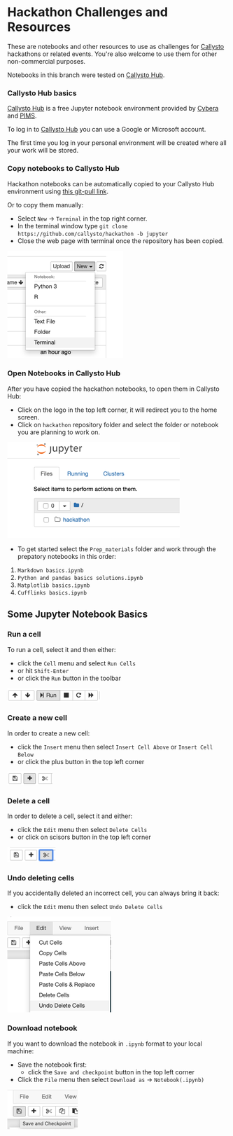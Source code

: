# Hackathon Challenges and Resources

These are notebooks and other resources to use as challenges for [Callysto](https://callysto.ca) hackathons or related events. You're also welcome to use them for other non-commercial purposes.

Notebooks in this branch were tested on [Callysto Hub](https://hub.callysto.ca).

### Callysto Hub basics
  
[Callysto Hub]((https://hub.callysto.ca)) is a free Jupyter notebook environment provided by [Cybera](https://www.cybera.ca) and [PIMS](https://www.pims.math.ca). 

To log in to [Callysto Hub]((https://hub.callysto.ca)) you can  use a Google or Microsoft account.  
     
The first time you log in your personal environment will be created where all your work will be stored.

### Copy notebooks to Callysto Hub
   
Hackathon notebooks can be automatically copied to your Callysto Hub environment using [this git-pull link](https://hub.callysto.ca/jupyter/hub/user-redirect/git-pull?repo=https://github.com/callysto/hackathon).
   
 Or to copy them  manually:
 
- Select `New` -> `Terminal` in the top right corner.
- In the terminal window type `git clone https://github.com/callysto/hackathon -b jupyter` 
- Close the web page with terminal once the repository has been copied.

![](docs/images/terminal.png)
  
### Open Notebooks in Callysto Hub
  
After you have copied the hackathon notebooks, to open them in Callysto Hub:

- Click on the logo in the top left corner, it will redirect you to the home screen.  
- Click on `hackathon` repository folder and select the folder or notebook you are planning to work on.

![](docs/images/jupyter_logo.png)

- To get started select the `Prep_materials` folder and work through the prepatory notebooks in this order: 
1) `Markdown basics.ipynb` 
2) `Python and pandas basics solutions.ipynb` 
3) `Matplotlib basics.ipynb` 
4) `Cufflinks basics.ipynb` 

## Some Jupyter Notebook Basics

### Run a cell
    
To run a cell, select it and then either:

 - click the `Cell` menu and select `Run Cells`
 - or hit `Shift-Enter`
 - or click the `Run` button in the toolbar
 
 ![](docs/images/run_button.png)
 
 ### Create a new cell

In order to create a new cell:
   
- click the `Insert` menu then select `Insert Cell Above` or `Insert Cell Below`  
- or click the plus button in the top left corner   
  
![](docs/images/plus.png)

### Delete a cell
  
In order to delete a cell, select it and either:

 - click the `Edit` menu then select `Delete Cells`
 - or click on scisors button in the top left corner

![](docs/images/scisors.png)
 
 ### Undo deleting cells
    
 If you accidentally deleted an incorrect cell, you can always bring it back:
 - click the `Edit` menu then select `Undo Delete Cells`
    
 ![](docs/images/undo_delete_jupyter.png)
 
### Download notebook

If you want to download the notebook in `.ipynb` format to your local machine:

- Save the notebook first:
    - click the `Save and checkpoint` button in the top left corner
- Click the `File` menu then select `Download as` -> `Notebook(.ipynb)`  

![](docs/images/save_and_checkpoint.png)
